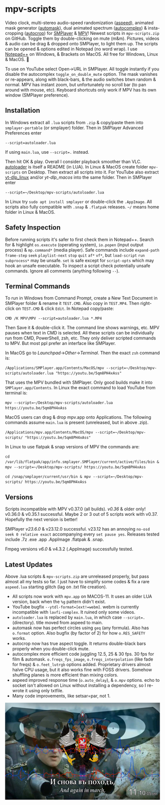 # mpv-scripts
Video clock, multi-stereo audio-speed randomization ([aspeed](aspeed.lua)), animated mask generator ([automask](automask.lua)), dual animated spectrum ([autocomplex](autocomplex.lua)) & insta-cropping ([autocrop](autocrop.lua)) for [SMPlayer](https://smplayer.info) & [MPV](https://mpv.io)! Newest scripts in `mpv-scripts.zip` on GitHub. Toggle them by double-clicking on mute (m&m). Pictures, videos & audio can be drag & dropped onto SMPlayer, to light them up. The scripts can be opened & options edited in Notepad (no word wrap). I use [Notepad++](https://notepad-plus-plus.org/downloads/) on Windows, & Brackets on MacOS. All free for Windows, Linux & MacOS. 🙂

To use on YouTube select Open→URL in SMPlayer. All toggle instantly if you disable the autocomplex `toggle_on_double_mute` option. The mask vanishes or re-appears, along with black-bars, & the audio switches btwn random & normal. MPV has instant zoom, but unfortunately no scroll bar (to pan around with mouse, etc). Keyboard shortcuts only work if MPV has its own window (SMPlayer preference).

## Installation
In Windows extract all `.lua` scripts from `.zip` & copy/paste them into `smplayer-portable` (or smplayer) folder. Then in SMPlayer Advanced Preferences enter 

`--script=autoloader.lua`

If using `main.lua`, use `--script=.` instead.

Then hit OK & play. Overall I consider playback smoother than VLC. [autoloader](autoloader.lua) is itself a README (in LUA). In Linux & MacOS create folder `mpv-scripts` on Desktop. Then extract all scripts into it. For YouTube also extract [yt-dlp_linux](https://github.com/yt-dlp/yt-dlp/releases) and/or *yt-dlp_macos* into the same folder. Then in SMPlayer enter

`--script=~/Desktop/mpv-scripts/autoloader.lua`

In Linux try `sudo apt install smplayer` or double-click the `.AppImage`. All scripts also fully compatible with `.snap` & `.flatpak` releases. `~/` means home folder in Linux & MacOS.

## Safety Inspection
Before running scripts it's safer to first check them in Notepad++. Search for & highlight `os.execute` (operating system), `io.popen` (input output process) & `mp.command*` (media player). Safe commands include `expand-path` `frame-step` `seek` `playlist-next` `stop` `quit` `af*` `vf*`, but `load-script` `run` `subprocess*` may be unsafe. `set` is safe except for `script-opts` which may hook an unsafe executable. To inspect a script check potentially unsafe commands. Ignore all comments (anything following `--`). 

## Terminal Commands
To run in Windows from Command Prompt, create a New Text Document in SMPlayer folder & rename it `TEST.CMD`. Also copy in `TEST.MP4`. Then right-click on `TEST.CMD` & click `Edit`. In Notepad copy/paste:

`CMD /K MPV\MPV --script=autoloader.lua *.MP4`

Then Save it & double-click it. The command line shows warnings, etc. MPV pauses when text in CMD is selected. All these scripts can be individually run from CMD, PowerShell, zsh, etc. They only deliver scripted commands to MPV. But most ppl prefer an interface like SMPlayer.

In MacOS go to *Launchpad*→*Other*→*Terminal*. Then the exact `zsh` command is:

`/Applications/SMPlayer.app/Contents/MacOS/mpv --script=~/Desktop/mpv-scripts/autoloader.lua "https://youtu.be/5qm8PH4xAss"`

That uses the MPV bundled with SMPlayer. Only good builds make it into `SMPlayer.app/Contents`. In Linux the exact command to load YouTube from terminal is:

`mpv --script=~/Desktop/mpv-scripts/autoloader.lua https://youtu.be/5qm8PH4xAss`

MacOS users can drag & drop mpv.app onto Applications. The following commands assume `main.lua` is present (unreleased, but in above .zip).

`/Applications/mpv.app/Contents/MacOS/mpv --script=~/Desktop/mpv-scripts/ "https://youtu.be/5qm8PH4xAss"` 

In Linux to use flatpak & snap versions of MPV the commands are:

`cd /var/lib/flatpak/app/info.smplayer.SMPlayer/current/active/files/bin & mpv --script=~/Desktop/mpv-scripts/ https://youtu.be/5qm8PH4xAss`

`cd /snap/smplayer/current/usr/bin & mpv --script=~/Desktop/mpv-scripts/ https://youtu.be/5qm8PH4xAss`

## Versions

Scripts incompatible with MPV v0.37.0 (all builds). *v0.36* & older only! v0.36.0 & v0.35.1 successful. Maybe 2 or 3 out of 5 scripts work with v0.37. Hopefully the next version is better!

SMPlayer *v23.6.0* & v23.12.0 successful. v23.12 has an annoying `no-osd seek 0 relative exact` accompanying every `set pause yes`. Releases tested include .7z .exe .app .AppImage .flatpak & .snap.

Fmpeg versions *v6.0* & v4.3.2 (.AppImage) successfully tested.

## Latest Updates
Above .lua scripts & `mpv-scripts.zip` are unreleased properly, but pass almost all my tests so far. I just have to simplify some codes & fix a rare `aspeed.lua` starting glitch (lag on .txt file creation).

- All scripts now work with `mpv.app` on MACOS-11. It uses an older LUA version, back when the `%g` pattern didn't exist.
- YouTube bugfix `--ytdl-format=[ext!=webm]`. webm is currently incompatible with `lavfi-complex`. It ruined only some videos.
- `autoloader.lua` is replaced by `main.lua`, in which case `--script=.` (directory). title moved from aspeed to main.
- automask now has perfect circles using `geq` (any formula). Also has `o.format` option. Also bugfix (by factor of 2) for how `o.RES_SAFETY` works.
- autocrop now has true aspect toggle. It returns double-black bars properly when you double-click mute.
- autocomplex more efficient code juggling 12.5, 25 & 30 fps. 30 fps for film & automask. `o.freqs_fps_image`, `o.freqs_interpolation` (like fade for freqs) & `o.feet_lutrgb` options added. Proprietary drivers almost halve CPU usage, but it also works fine with FOSS drivers. Somehow shuffling planes is more efficient than mixing colors.
- aspeed improved response time (`o.auto_delay`), & `o.mpv` options. echo to socket isn't allowed on Linux without installing a dependency, so I re-wrote it using only txtfile.
- Many code improvements, like setsar=par, not 1.

![alt text](https://github.com/TinosNitso/mpv-scripts/blob/main/SCREENSHOT.JPG)
